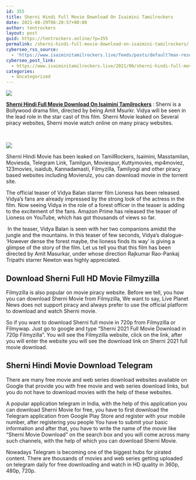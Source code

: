 ```yaml
---
id: 355
title: Sherni Hindi Full Movie Download On Isaimini Tamilrockers
date: 2021-08-29T06:20:57+00:00
author: tentrockers
layout: post
guid: https://tentrockers.online/?p=355
permalink: /sherni-hindi-full-movie-download-on-isaimini-tamilrockers/
cyberseo_rss_source:
  - 'https://www.isaiminitamilrockers.live/feeds/posts/default?max-results=150&start-index=1'
cyberseo_post_link:
  - https://www.isaiminitamilrockers.live/2021/06/sherni-hindi-full-movie-download-on.html
categories:
  - Uncategorized
---
```

<div class="media_block">
  <img src="https://1.bp.blogspot.com/-Pma3xwQxN2k/YMtvibKa5TI/AAAAAAAAA4I/v-b38Z0Iug8dI-54GpxTeEa1cbFH19pYgCLcBGAsYHQ/s72-c/e854879156f0849f3d27a89db88ed039%2B%25281%2529.png" class="media_thumbnail" />
</div>

<meta content="Sherni Hindi Full Movie Download On Isaimini Tamilrockers &nbsp; : Sherni is a Bollywood drama film, directed by being Amit Msurkr. Vidya will be..." name="twitter:description" />

  


<center>
</center>

**[Sherni Hindi Full Movie Download On Isaimini Tamilrockers](https://www.tamilrockers.co.nz/sherni-full-movie-download-tamilrockers/)&nbsp;**<span>: Sherni is a Bollywood drama film, directed by being Amit Msurkr. Vidya will be seen in the lead role in the star cast of this film. Sherni Movie leaked on Several piracy websites, Sherni</span><span>&nbsp;</span>movie watch online<span>&nbsp;</span><span>on many piracy websites.</span>

<span><br /></span>

<div class="separator">
  <a href="https://www.tamilrockers.co.nz/jagame-thanthiram-movie-download-in-tamilrockers/"><img border="0" data-original-height="250" data-original-width="300" src="https://1.bp.blogspot.com/-Pma3xwQxN2k/YMtvibKa5TI/AAAAAAAAA4I/v-b38Z0Iug8dI-54GpxTeEa1cbFH19pYgCLcBGAsYHQ/s0/e854879156f0849f3d27a89db88ed039%2B%25281%2529.png" /></a>
</div>

<span>Sherni Hindi Movie has been leaked on TamilRockers, Isaimini, Masstamilan, Moviesda, Telegram Link, Tamilgun, Moviespur, Kuttymovies, mp4moviez, 123movies, isaidub, Kannadamasti, Filmyzilla, Tamilyogi and other piracy based websites including Movierulz, you can</span><span>&nbsp;</span>download movie<span>&nbsp;</span><span>in the torrent site.</span>

The official teaser of Vidya Balan starrer film Lioness has been released. Vidya’s fans are already impressed by the strong look of the actress in the film. Now seeing Vidya in the role of a forest officer in the teaser is adding to the excitement of the fans. Amazon Prime has released the teaser of Lioness on&nbsp;YouTube, which has got thousands of views so far.

&nbsp;In the teaser, Vidya Balan is seen with her two companions amidst the jungle and the mountains. In this teaser of few seconds, Vidya’s dialogue- ‘However dense the forest maybe, the lioness finds its way’ is giving a glimpse of the story of the film. Let us tell you that this film has been directed by Amit Masurkar, under whose direction Rajkumar Rao-Pankaj Tripathi starrer Newton was highly appreciated.

## Download Sherni Full HD Movie Filmyzilla<span class="ez-toc-section-end"></span>

Filmyzilla&nbsp;is also popular on movie piracy website. Before we tell, you how you can download Sherni Movie from Filmyzilla, We want to say, Live Planet News does not support piracy and always prefer to use the official platform to download and watch Sherni movie.&nbsp;

So if you want to download Sherni full movie in 720p from Filmyzilla or Filmywap. Just go to google and type “Sherni 2021 Full Movie Download in 720p Filmyzilla”. You will see the Filmyzilla website, click on the link, after you will enter the website you will see the download link on Sherni 2021 full movie download.

## Sherni Hindi Movie Download Telegram&nbsp;<span class="ez-toc-section-end"></span>

There are many free movie and&nbsp;web series download&nbsp;websites available on Google that provide you with free movie and web series download links, but you do not have to download movies with the help of these websites.

A popular application telegram in India, with the help of this application you can download Sherni Movie for free, you have to first download the Telegram application from Google Play Store and register with your mobile number, after registering you people You have to submit your basic information and after that, you have to write the name of the movie like “Sherni Movie Download” on the search box and you will come across many such channels, with the help of which you can download Sherni Movie.

Nowadays Telegram is becoming one of the biggest hubs for pirated content. There are thousands of movies and web series getting uploaded on telegram daily for free downloading and watch in HD quality in 360p, 480p, 720p.

<center>
</center>